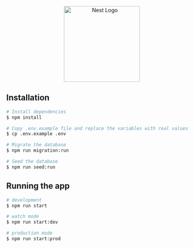 <p align="center">
  <a href="http://nestjs.com/" target="blank"><img src="https://nestjs.com/img/logo-small.svg" width="200" alt="Nest Logo" /></a>
</p>

## Installation

```bash
# Install dependencies
$ npm install

# Copy .env.example file and replace the variables with real values
$ cp .env.example .env

# Migrate the database
$ npm run migration:run

# Seed the database
$ npm run seed:run
```

## Running the app

```bash
# development
$ npm run start

# watch mode
$ npm run start:dev

# production mode
$ npm run start:prod
```
